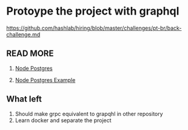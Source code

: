 # Protoype the project with graphql

https://github.com/hashlab/hiring/blob/master/challenges/pt-br/back-challenge.md

## READ MORE

1. [Node Postgres](https://node-postgres.com)

2. [Node Postgres Example](https://blog.logrocket.com/setting-up-a-restful-api-with-node-js-and-postgresql-d96d6fc892d8/)

## What left

1. Should make grpc equivalent to grapqhl in other repository
2. Learn docker and separate the project 

